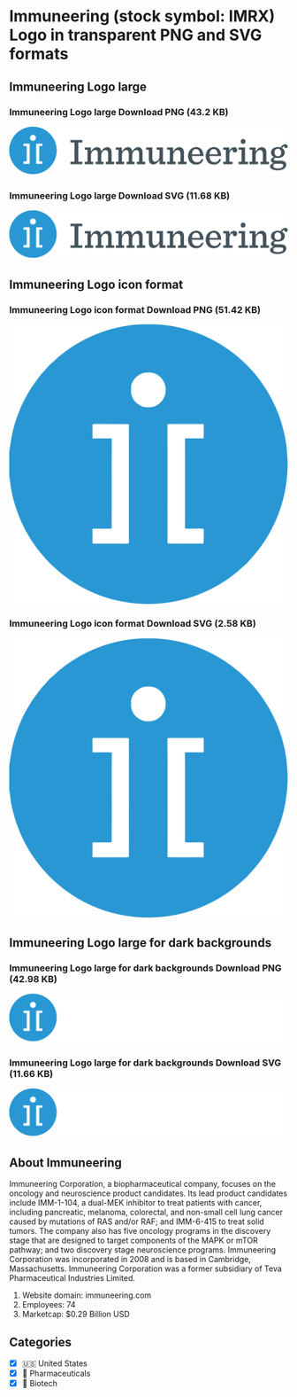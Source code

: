 # Immuneering (stock symbol: IMRX) Logo in transparent PNG and SVG formats

## Immuneering Logo large

### Immuneering Logo large Download PNG (43.2 KB)

![Immuneering Logo large Download PNG (43.2 KB)](/img/orig/IMRX_BIG-5caf67c6.png)

### Immuneering Logo large Download SVG (11.68 KB)

![Immuneering Logo large Download SVG (11.68 KB)](/img/orig/IMRX_BIG-7255352e.svg)

## Immuneering Logo icon format

### Immuneering Logo icon format Download PNG (51.42 KB)

![Immuneering Logo icon format Download PNG (51.42 KB)](/img/orig/IMRX-3603170b.png)

### Immuneering Logo icon format Download SVG (2.58 KB)

![Immuneering Logo icon format Download SVG (2.58 KB)](/img/orig/IMRX-364960d9.svg)

## Immuneering Logo large for dark backgrounds

### Immuneering Logo large for dark backgrounds Download PNG (42.98 KB)

![Immuneering Logo large for dark backgrounds Download PNG (42.98 KB)](/img/orig/IMRX_BIG.D-a0ee118d.png)

### Immuneering Logo large for dark backgrounds Download SVG (11.66 KB)

![Immuneering Logo large for dark backgrounds Download SVG (11.66 KB)](/img/orig/IMRX_BIG.D-f8c5b80c.svg)

## About Immuneering

Immuneering Corporation, a biopharmaceutical company, focuses on the oncology and neuroscience product candidates. Its lead product candidates include IMM-1-104, a dual-MEK inhibitor to treat patients with cancer, including pancreatic, melanoma, colorectal, and non-small cell lung cancer caused by mutations of RAS and/or RAF; and IMM-6-415 to treat solid tumors. The company also has five oncology programs in the discovery stage that are designed to target components of the MAPK or mTOR pathway; and two discovery stage neuroscience programs. Immuneering Corporation was incorporated in 2008 and is based in Cambridge, Massachusetts. Immuneering Corporation was a former subsidiary of Teva Pharmaceutical Industries Limited.

1. Website domain: immuneering.com
2. Employees: 74
3. Marketcap: $0.29 Billion USD


## Categories
- [x] 🇺🇸 United States
- [x] 💊 Pharmaceuticals
- [x] 🧬 Biotech
